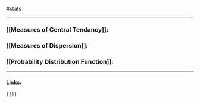 #stats

-------------
### [[Measures of Central Tendancy]]:
### [[Measures of Dispersion]]:
### [[Probability Distribution Function]]:








---

#### Links:
	[[]]